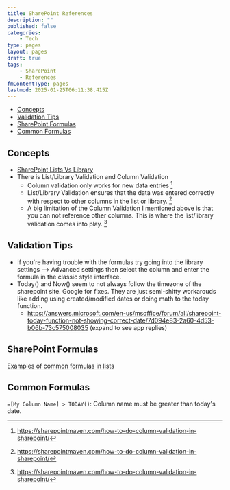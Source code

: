 ```yaml
---
title: SharePoint References
description: ""
published: false
categories:
    - Tech
type: pages
layout: pages
draft: true
tags:
    - SharePoint
    - References
fmContentType: pages
lastmod: 2025-01-25T06:11:38.415Z
---
```


<!--- cSpell:disable --->
* [Concepts](#concepts)
* [Validation Tips](#validation-tips)
* [SharePoint Formulas](#sharepoint-formulas)
* [Common Formulas](#common-formulas)
<!--- cSpell:enable --->

## Concepts

* [SharePoint Lists Vs Library](https://sharepointmaven.com/lists-vs-libraries-in-sharepoint-online/)
* There is List/Library Validation and Column Validation
  * Column validation only works for new data entries [^1]
  * List/Library Validation ensures that the data was entered correctly with respect to other columns in the list or library. [^1]
  * A big limitation of the Column Validation I mentioned above is that you can not reference other columns. This is where the list/library validation comes into play. [^1]

[^1]: <https://sharepointmaven.com/how-to-do-column-validation-in-sharepoint/>

## Validation Tips

* If you're having trouble with the formulas try going into the library settings --> Advanced settings then select the column and enter the formula in the classic style interface.
* Today() and Now() seem to not always follow the timezone of the sharepoint site. Google for fixes. They are just semi-shitty workarouds like adding using created/modified dates or doing math to the today function.
  * <https://answers.microsoft.com/en-us/msoffice/forum/all/sharepoint-today-function-not-showing-correct-date/7d094e83-2a60-4d53-b06b-73c575008035> (expand to see app replies)

## SharePoint Formulas

[Examples of common formulas in lists](https://support.microsoft.com/en-us/office/examples-of-common-formulas-in-lists-d81f5f21-2b4e-45ce-b170-bf7ebf6988b3)

## Common Formulas

`=[My Column Name] > TODAY()`: Column name must be greater than today's date.
